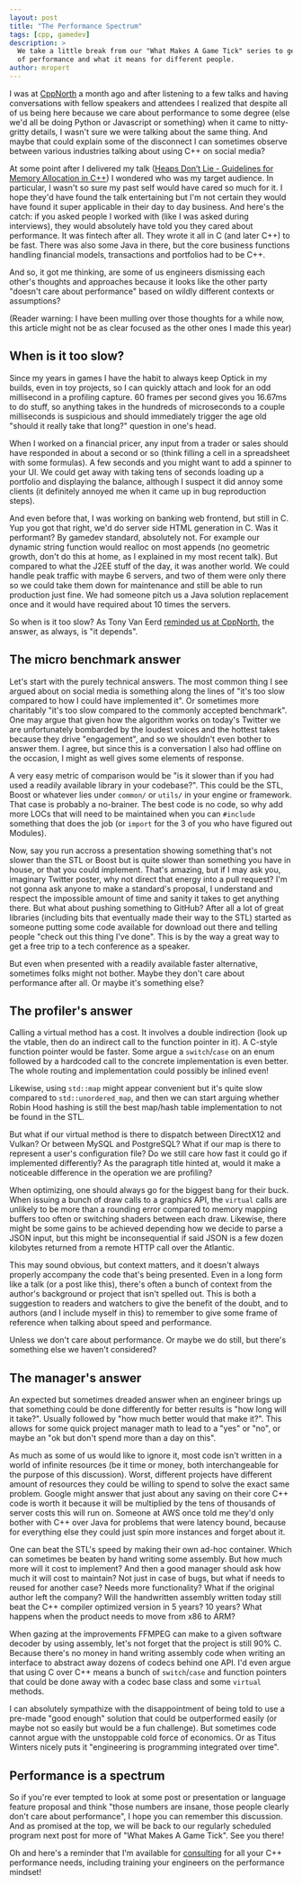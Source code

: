```yaml
---
layout: post
title: "The Performance Spectrum"
tags: [cpp, gamedev]
description: > 
  We take a little break from our "What Makes A Game Tick" series to get a little bit philosophical about the topic
  of performance and what it means for different people.
author: mropert
---
```


I was at [CppNorth](https://cppnorth.ca/) a month ago and after listening to a few talks and having conversations with fellow speakers
and attendees I realized that despite all of us being here because we care about performance to some degree (else we'd all be doing Python or Javascript or something)
when it came to nitty-gritty details, I wasn't sure we were talking about the same thing. And maybe that could explain some of the
disconnect I can sometimes observe between various industries talking about using C++ on social media?

At some point after I delivered my talk ([Heaps Don’t Lie - Guidelines for Memory Allocation in C++](https://www.youtube.com/watch?v=74WOvgGsyxs))
I wondered who was my target audience. In particular, I wasn't so sure my past self would have cared so much for it. I hope they'd have
found the talk entertaining but I'm not certain they would have found it super applicable in their day to day business. And here's the catch:
if you asked people I worked with (like I was asked during interviews), they would absolutely have told you they cared about performance. It was fintech after all.
They wrote it all in C (and later C++) to be fast. There was also some Java in there, but the core business functions handling financial models,
transactions and portfolios had to be C++.

And so, it got me thinking, are some of us engineers dismissing each other's thoughts and approaches because it looks like the other party
"doesn't care about performance" based on wildly different contexts or assumptions?

(Reader warning: I have been mulling over those thoughts for a while now, this article might not be as clear focused as the other ones I made this year)

## When is it too slow?

Since my years in games I have the habit to always keep Optick in my builds, even in toy projects, so I can quickly attach and look for
an odd millisecond in a profiling capture. 60 frames per second gives you 16.67ms to do stuff, so anything takes in the hundreds of microseconds
to a couple milliseconds is suspicious and should immediately trigger the age old "should it really take that long?" question in one's head.

When I worked on a financial pricer, any input from a trader or sales should have responded in about a second or so
(think filling a cell in a spreadsheet with some formulas). A few seconds and you might want to add a spinner to your UI.
We could get away with taking tens of seconds loading up a portfolio and displaying the balance,
although I suspect it did annoy some clients (it definitely annoyed me when it came up in bug reproduction steps).

And even before that, I was working on banking web frontend, but still in C. Yup you got that right, we'd do server side HTML generation
in C. Was it performant? By gamedev standard, absolutely not. For example our dynamic string function would realloc on most appends (no geometric growth,
don't do this at home, as I explained in my most recent talk). But compared to what the J2EE stuff of the day, it was another world.
We could handle peak traffic with maybe 6 servers, and two of them were only there so we could take them down for maintenance and still
be able to run production just fine. We had someone pitch us a Java solution replacement once and it would have required about 10 times the servers.

So when is it too slow? As Tony Van Eerd [reminded us at CppNorth](https://cppnorth2025.sched.com/event/21xRf), the answer, as always, is "it depends".

## The micro benchmark answer

Let's start with the purely technical answers. The most common thing I see argued about on social media is something along the lines of
"it's too slow compared to how I could have implemented it". Or sometimes more charitably "it's too slow compared to the commonly accepted benchmark".
One may argue that given how the algorithm works on today's Twitter we are unfortunately bombarded by the loudest voices and the hottest takes
because they drive "engagement", and so we shouldn't even bother to answer them. I agree, but since this is a conversation I also had offline on the
occasion, I might as well gives some elements of response.

A very easy metric of comparison would be "is it slower than if you had used a readily available library in your codebase?". This could be the STL,
Boost or whatever lies under `common/` or `utils/` in your engine or framework. That case is probably a no-brainer. The best code is no
code, so why add more LOCs that will need to be maintained when you can `#include` something that does the job
(or `import` for the 3 of you who have figured out Modules).

Now, say you run accross a presentation showing something that's not slower than the STL or Boost but is quite slower than something you have in house,
or that you could implement. That's amazing, but if I may ask you, imaginary Twitter poster, why not direct that energy into a pull request?
I'm not gonna ask anyone to make a standard's proposal, I understand and respect the impossible amount of time and sanity it takes to get anything there.
But what about pushing something to GitHub? After all a lot of great libraries (including bits that eventually made their way to the STL)
started as someone putting some code available for download out there and telling people "check out this thing I've done".
This is by the way a great way to get a free trip to a tech conference as a speaker.

But even when presented with a readily available faster alternative, sometimes folks might not bother.
Maybe they don't care about performance after all. Or maybe it's something else?

## The profiler's answer

Calling a virtual method has a cost. It involves a double indirection (look up the vtable, then do an indirect call to the function pointer in it).
A C-style function pointer would be faster. Some argue a `switch`/`case` on an enum followed by a hardcoded call to the concrete implementation is even better.
The whole routing and implementation could possibly be inlined even!

Likewise, using `std::map` might appear convenient but it's quite slow compared to `std::unordered_map`, and then we can start arguing whether Robin Hood hashing
is still the best map/hash table implementation to not be found in the STL.

But what if our virtual method is there to dispatch between DirectX12 and Vulkan? Or between MySQL and PostgreSQL? What if our map is there to represent
a user's configuration file? Do we still care how fast it could go if implemented differently? As the paragraph title hinted at, would it make a noticeable
difference in the operation we are profiling?

When optimizing, one should always go for the biggest bang for their buck. When issuing a bunch of draw calls to a graphics API, the `virtual` calls
are unlikely to be more than a rounding error compared to memory mapping buffers too often or switching shaders between each draw. Likewise,
there might be some gains to be achieved depending how we decide to parse a JSON input, but this might be inconsequential if said JSON is a few dozen
kilobytes returned from a remote HTTP call over the Atlantic.

This may sound obvious, but context matters, and it doesn't always properly accompany the code that's being presented. Even in a long form
like a talk (or a post like this), there's often a bunch of context from the author's background or project that isn't spelled out.
This is both a suggestion to readers and watchers to give the benefit of the doubt, and to authors (and I include myself in this) to
remember to give some frame of reference when talking about speed and performance.

Unless we don't care about performance. Or maybe we do still, but there's something else we haven't considered?

## The manager's answer

An expected but sometimes dreaded answer when an engineer brings up that something could be done differently for better results is
"how long will it take?". Usually followed by "how much better would that make it?". This allows for some quick project manager math
to lead to a "yes" or "no", or maybe an "ok but don't spend more than a day on this".

As much as some of us would like to ignore it, most code isn't written in a world of infinite resources (be it time or money, both interchangeable
for the purpose of this discussion). Worst, different projects have different amount of resources they could be willing to spend
to solve the exact same problem. Google might answer that just about any saving on their core C++ code is worth it because it will be multiplied
by the tens of thousands of server costs this will run on. Someone at AWS once told me they'd only bother with C++ over Java for
problems that were latency bound, because for everything else they could just spin more instances and forget about it.

One can beat the STL's speed by making their own ad-hoc container. Which can sometimes be beaten by hand writing some assembly. But how
much more will it cost to implement? And then a good manager should ask how much it will cost to maintain? Not just in case
of bugs, but what if needs to reused for another case? Needs more functionality? What if the original author left the company?
Will the handwritten assembly written today still beat the C++ compiler optimized version in 5 years? 10 years? What happens when
the product needs to move from x86 to ARM?

When gazing at the improvements FFMPEG can make to a given software decoder by using assembly, let's not forget that the project is still 90% C.
Because there's no money in hand writing assembly code when writing an interface to abstract away dozens of codecs behind one API.
I'd even argue that using C over C++ means a bunch of `switch`/`case` and function pointers that could be done away with a codec base class
and some `virtual` methods.

I can absolutely sympathize with the disappointment of being told to use a pre-made "good enough" solution that could be outperformed
easily (or maybe not so easily but would be a fun challenge). But sometimes code cannot argue with the unstoppable cold force of economics.
Or as Titus Winters nicely puts it "engineering is programming integrated over time".

## Performance is a spectrum

So if you're ever tempted to look at some post or presentation or language feature proposal and think
"those numbers are insane, those people clearly don't care about performance", I hope you can remember this discussion.
And as promised at the top, we will be back to our regularly scheduled program next post for more of "What Makes A Game Tick". See you there!

Oh and here's a reminder that I'm available for [consulting](/consulting) for all your C++ performance needs, including training
your engineers on the performance mindset!
